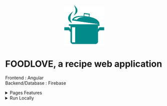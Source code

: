 <div align="center">
<img height="130px" width="130px" src="./src/assets/images/Logo.webp">
</div>
  
# FOODLOVE, a recipe web application

Frontend : Angular
<br>
Backend/Database : Firebase
<br>

<details>
  <summary>Pages Features</summary>

### Connect

- Register by completing information with form control
- Login with failure animation for bad credentials
- Logout is available on menu once logged in

### Recipes

- View your recipes by category
- Search a recipe
- View more information about a recipe

## Recipe

- Check ingredients and add them to shopping list
- Tick steps once completed
- Download a recipe as a PDF file
- Export a recipe as a JSON file
- Update or delete a recipe

## Edit Recipe

- Add or update a recipe
- Import recipes

## Ask AI

- Add a full recipe just by giving the name to the AI

### Profile

- Modify your profile
- Delete your account (needs confirmation)

### Shopping

- Add, modify or delete an ingredient
- Tick ingredients once in shopping cart

</details>

<details>
  <summary>Run Locally</summary>

### Clone the project

```bash
  git clone https://github.com/Brice150/FOODLOVE.git
```

### Install dependencies

```bash
  npm install
```

### Start the server

```bash
  ng serve -o
```

</details>
